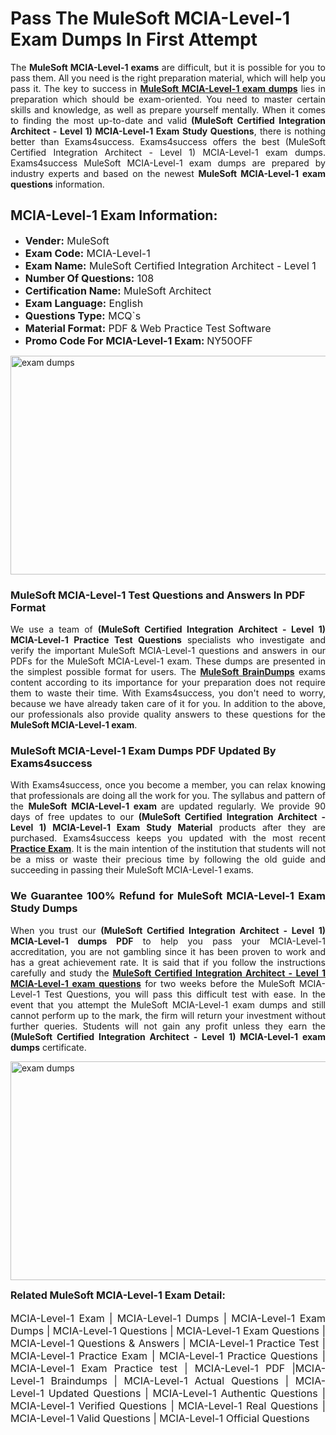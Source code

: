 <h1><strong><strong>Pass The MuleSoft MCIA-Level-1 Exam Dumps In First Attempt</strong></strong></h1> <p style="text-align:justify">The <strong>MuleSoft MCIA-Level-1 exams</strong> are difficult, but it is possible for you to pass them. All you need is the right preparation material, which will help you pass it. The key to success in <a href="https://www.exams4success.com/mulesoft/mcia-level-1-pdf-exam-dumps"><strong>MuleSoft MCIA-Level-1 exam dumps</strong></a> lies in preparation which should be exam-oriented. You need to master certain skills and knowledge, as well as prepare yourself mentally. When it comes to finding the most up-to-date and valid <strong>(MuleSoft Certified Integration Architect - Level 1) MCIA-Level-1 Exam Study Questions</strong>, there is nothing better than Exams4success. Exams4success offers the best (MuleSoft Certified Integration Architect - Level 1) MCIA-Level-1 exam dumps. Exams4success MuleSoft MCIA-Level-1 exam dumps are prepared by industry experts and based on the newest <strong>MuleSoft MCIA-Level-1 exam questions</strong> information.</p> <h2><strong><strong>MCIA-Level-1 Exam Information:</strong></strong></h2> <ul> <li><span style="font-size:16px"><strong>Vender:</strong> MuleSoft</span></li> <li><span style="font-size:16px"><strong>Exam Code:</strong> MCIA-Level-1</span></li> <li><span style="font-size:16px"><strong>Exam Name:</strong> MuleSoft Certified Integration Architect - Level 1</span></li> <li><span style="font-size:16px"><strong>Number Of Questions:</strong> 108</span></li> <li><span style="font-size:16px"><strong>Certification Name:</strong> MuleSoft Architect</span></li> <li><span style="font-size:16px"><strong>Exam Language:</strong> English</span></li> <li><span style="font-size:16px"><strong>Questions Type:</strong> MCQ`s</span></li> <li><span style="font-size:16px"><strong>Material Format:</strong> PDF & Web Practice Test Software</span></li> <li><span style="font-size:16px"><strong>Promo Code For MCIA-Level-1 Exam: </strong>NY50OFF</span></li> </ul> <p><a href="https://www.exams4success.com/mulesoft/mcia-level-1-pdf-exam-dumps" rel="no-follow"><img alt="exam dumps" src="https://www.certcollections.com/uploads/content/infrist1.png" style="height:350px; width:750px" /></a></p> <h3><strong>MuleSoft MCIA-Level-1 Test Questions and Answers In PDF Format</strong></h3> <p style="text-align:justify">We use a team of <strong>(MuleSoft Certified Integration Architect - Level 1) MCIA-Level-1 Practice Test Questions</strong> specialists who investigate and verify the important MuleSoft MCIA-Level-1 questions and answers in our PDFs for the MuleSoft MCIA-Level-1 exam. These dumps are presented in the simplest possible format for users. The <a href="https://www.exams4success.com/mulesoft-exam-dumps"><strong>MuleSoft BrainDumps</strong></a> exams content according to its importance for your preparation does not require them to waste their time. With Exams4success, you don't need to worry, because we have already taken care of it for you. In addition to the above, our professionals also provide quality answers to these questions for the<strong> MuleSoft MCIA-Level-1 exam</strong>.</p> <h3><strong> MuleSoft MCIA-Level-1 Exam Dumps PDF Updated By Exams4success</strong></h3> <p style="text-align:justify">With Exams4success, once you become a member, you can relax knowing that professionals are doing all the work for you. The syllabus and pattern of the <strong>MuleSoft MCIA-Level-1 exam </strong>are updated regularly. We provide 90 days of free updates to our <strong>(MuleSoft Certified Integration Architect - Level 1) MCIA-Level-1 Exam Study Material</strong> products after they are purchased. Exams4success keeps you updated with the most recent <a href="https://www.exams4success.com/"><strong>Practice Exam</strong></a>. It is the main intention of the institution that students will not be a miss or waste their precious time by following the old guide and succeeding in passing their MuleSoft MCIA-Level-1 exams.</p> <h3 style="text-align:justify"><strong>We Guarantee 100% Refund for MuleSoft MCIA-Level-1 Exam Study Dumps</strong></h3> <p style="text-align:justify">When you trust our <strong>(MuleSoft Certified Integration Architect - Level 1) MCIA-Level-1 dumps PDF</strong> to help you pass your MCIA-Level-1 accreditation, you are not gambling since it has been proven to work and has a great achievement rate. It is said that if you follow the instructions carefully and study the <a href="https://www.exams4success.com/mulesoft/mcia-level-1-pdf-exam-dumps"><strong>MuleSoft Certified Integration Architect - Level 1 MCIA-Level-1 exam questions</strong></a> for two weeks before the MuleSoft MCIA-Level-1 Test Questions, you will pass this difficult test with ease. In the event that you attempt the MuleSoft MCIA-Level-1 exam dumps and still cannot perform up to the mark, the firm will return your investment without further queries. Students will not gain any profit unless they earn the <strong>(MuleSoft Certified Integration Architect - Level 1) MCIA-Level-1 exam dumps</strong> certificate.</p> <p style="text-align:justify"><a href="https://www.exams4success.com/mulesoft/mcia-level-1-pdf-exam-dumps" rel="no-follow"><img alt="exam dumps" src="https://www.certcollections.com/uploads/content/free_demo1.png" style="height:350px; width:750px" /></a></p> <p style="text-align:justify"><span style="font-size:16px"><strong>Related MuleSoft MCIA-Level-1 Exam Detail:</strong></span><br /> <br /> <span style="font-size:16px">MCIA-Level-1 Exam | MCIA-Level-1 Dumps | MCIA-Level-1 Exam Dumps | MCIA-Level-1 Questions | MCIA-Level-1 Exam Questions | MCIA-Level-1 Questions & Answers | MCIA-Level-1 Practice Test | MCIA-Level-1 Practice Exam | MCIA-Level-1 Practice Questions | MCIA-Level-1 Exam Practice test | MCIA-Level-1 PDF |MCIA-Level-1 Braindumps | MCIA-Level-1 Actual Questions | MCIA-Level-1 Updated Questions | MCIA-Level-1 Authentic Questions | MCIA-Level-1 Verified Questions | MCIA-Level-1 Real Questions | MCIA-Level-1 Valid Questions | MCIA-Level-1 Official Questions</span></p>
